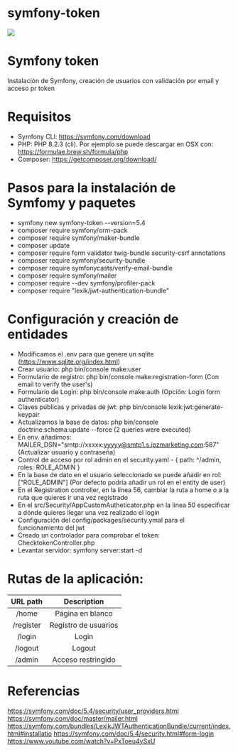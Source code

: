 # symfony-token

<img src="https://jorgebenitezlopez.com/github/symfony.jpg">

# Symfony token

Instalación de Symfony, creación de usuarios con validación por email y acceso pr token

# Requisitos

- Symfony CLI: https://symfony.com/download
- PHP: PHP 8.2.3 (cli). Por ejemplo se puede descargar en OSX con: https://formulae.brew.sh/formula/php
- Composer: https://getcomposer.org/download/

# Pasos para la instalación de Symfomy y paquetes

- symfony new symfony-token --version=5.4
- composer require symfony/orm-pack
- composer require symfony/maker-bundle
- composer update
- composer require form validator twig-bundle security-csrf annotations
- composer require symfony/security-bundle
- composer require symfonycasts/verify-email-bundle
- composer require symfony/mailer 
- composer require --dev symfony/profiler-pack 
- composer require "lexik/jwt-authentication-bundle"

# Configuración y creación de entidades

- Modificamos el .env para que genere un sqlite (https://www.sqlite.org/index.html)
- Crear usuario:  php bin/console make:user
- Formulario de registro: php bin/console make:registration-form (Con email to verify the user's)
- Formulario de Login: php bin/console make:auth (Opción: Login form authenticator)
- Claves públicas y privadas de jwt: php bin/console lexik:jwt:generate-keypair
- Actualizamos la base de datos: php bin/console doctrine:schema:update --force (2 queries were executed)
- En env. añadimos: MAILER_DSN="smtp://xxxxx:yyyyy@smtp1.s.ipzmarketing.com:587" (Actualizar usuario y contraseña)
- Control de acceso por rol admin en el security.yaml - { path: ^/admin, roles: ROLE_ADMIN }
- En la base de dato en el usuario seleccionado se puede añadir en rol: ["ROLE_ADMIN"] (Por defecto podría añadir un rol en el entity de user)
- En el Registration controller, en la linea 56, cambiar la ruta a home o a la ruta que quieres ir una vez registrado
- En el src/Security/AppCustomAutheticator.php en la linea 50 especificar a dónde quieres llegar una vez realizado el login
- Configuración del config/packages/security.ymal para el funcionamiento del jwt 
- Creado un controlador para comprobar el token: ChecktokenController.php
- Levantar servidor: symfony server:start -d 


# Rutas de la aplicación:

| URL path                    | Description           | 
| :--------------------------:|:---------------------:|
| /home                    |  Página en blanco|
| /register                    |  Registro de usuarios| 
| /login                       |  Login               |
| /logout                      |  Logout                |
| /admin                      |   Acceso restringido              |

# Referencias

https://symfony.com/doc/5.4/security/user_providers.html
https://symfony.com/doc/master/mailer.html
https://symfony.com/bundles/LexikJWTAuthenticationBundle/current/index.html#installatio
https://symfony.com/doc/5.4/security.html#form-login
https://www.youtube.com/watch?v=PxToeu4ySxU


